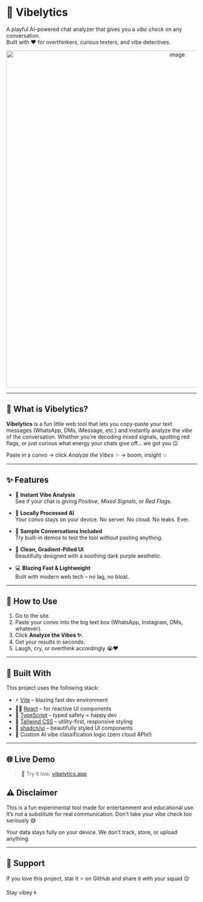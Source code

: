 # 💬 Vibelytics

A playful AI-powered chat analyzer that gives you a *vibe check* on any conversation.  
Built with ❤️ for overthinkers, curious texters, and vibe detectives.
<p align="center">
  <img width="889" alt="image" src="https://github.com/user-attachments/assets/63ea106a-9b32-438b-baac-74b9faa6b7a0" />
</p>


---

## 🧠 What is Vibelytics?

**Vibelytics** is a fun little web tool that lets you copy-paste your text messages (WhatsApp, DMs, iMessage, etc.) and instantly analyze the *vibe* of the conversation. Whether you're decoding mixed signals, spotting red flags, or just curious what energy your chats give off... we got you 😉

Paste in a convo → click *Analyze the Vibes ✨* → boom, insight 💥

---

## ✨ Features

- 🌈 **Instant Vibe Analysis**  
  See if your chat is giving *Positive*, *Mixed Signals*, or *Red Flags*.

- 🧠 **Locally Processed AI**  
  Your convo stays on your device. No server. No cloud. No leaks. Ever.

- 🧪 **Sample Conversations Included**  
  Try built-in demos to test the tool without pasting anything.

- 🎨 **Clean, Gradient-Pilled UI**  
  Beautifully designed with a soothing dark purple aesthetic.

- 💻 **Blazing Fast & Lightweight**  
  Built with modern web tech – no lag, no bloat.

---

## 🚀 How to Use

1. Go to the site.
2. Paste your convo into the big text box (WhatsApp, Instagram, DMs, whatever).
3. Click **Analyze the Vibes ✨**.
4. Get your results in seconds.
5. Laugh, cry, or overthink accordingly 😭❤️

---

## 🔧 Built With

This project uses the following stack:

- ⚡️ [Vite](https://vitejs.dev/) – blazing fast dev environment  
- 🧑‍💻 [React](https://reactjs.org/) – for reactive UI components  
- 📘 [TypeScript](https://www.typescriptlang.org/) – typed safety = happy dev  
- 🌊 [Tailwind CSS](https://tailwindcss.com/) – utility-first, responsive styling  
- 🧱 [shadcn/ui](https://ui.shadcn.dev/) – beautifully styled UI components  
- 🧠 Custom AI vibe classification logic (zero cloud APIs!)

---

## 🌐 Live Demo

> 🚀 Try it live: [vibelytics.app](<Domain Placeholder>)


## ⚠️ Disclaimer

This is a fun experimental tool made for entertainment and educational use.  
It’s *not* a substitute for real communication. Don't take your vibe check *too* seriously 😅

Your data stays fully on your device. We don’t track, store, or upload anything.  

---

## 🧡 Support

If you love this project, star it ⭐ on GitHub and share it with your squad 😌

Stay vibey 🌀
